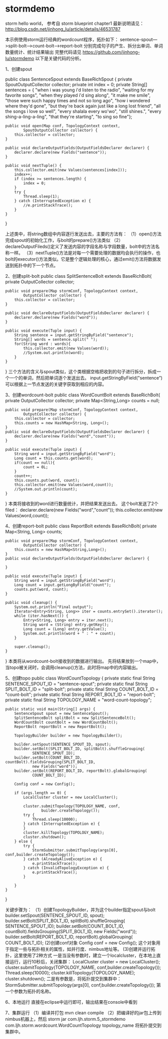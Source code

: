 # stormdemo
storm hello world， 参考自 storm blueprint chapter1
最新说明请见：http://blog.csdn.net/jinhong_lu/article/details/46531787

本示例使用storm运行经典的wordcount程序，拓扑如下：
sentence-spout—>split-bolt—>count-bolt—>report-bolt
分别完成句子的产生、拆分出单词、单词数量统计、统计结果输出
完整代码请见 https://github.com/jinhong-lu/stormdemo
以下是关键代码的分析。

1、创建spout

public class SentenceSpout extends BaseRichSpout {
	private SpoutOutputCollector collector;
	private int index = 0;
	private String[] sentences = { "when i was young i'd listen to the radio",
			"waiting for my favorite songs", "when they played i'd sing along",
			"it make me smile",
			"those were such happy times and not so long ago",
			"how i wondered where they'd gone",
			"but they're back again just like a long lost friend",
			"all the songs i love so well", "every shalala every wo'wo",
			"still shines.", "every shing-a-ling-a-ling",
			"that they're starting", "to sing so fine"};

	public void open(Map conf, TopologyContext context,
			SpoutOutputCollector collector) {
		this.collector = collector;
	}

	public void declareOutputFields(OutputFieldsDeclarer declarer) {
		declarer.declare(new Fields("sentence"));
	}

	public void nextTuple() {
		this.collector.emit(new Values(sentences[index]));
		index++;
		if (index >= sentences.length) {
			index = 0;
		}
		try {
			Thread.sleep(1);
		} catch (InterruptedException e) {
			//e.printStackTrace();
		}
	}
}

上述类中，将string数组中内容逐行发送出去，主要的方法有：
（1）open()方法完成spout的初始化工作，与bolt的prepare()方法类似
（2）declareOutputFileds()定义了发送内容的字段名称与字段数量，bolt中的方法名称一样。
（3）nextTuple()方法是对每一个需要处理的数据均会执行的操作，也bolt的executor()方法类似。它是整个逻辑处理的核心，通过emit()方法将数据发送到拓扑中的下一个节点。

2、创建split-bolt
public class SplitSentenceBolt extends BaseRichBolt{
	private OutputCollector collector;

	public void prepare(Map stormConf, TopologyContext context,
			OutputCollector collector) {
		this.collector = collector;
	}
	
	public void declareOutputFields(OutputFieldsDeclarer declarer) {
		declarer.declare(new Fields("word"));
	}

	public void execute(Tuple input) {
		String sentence = input.getStringByField("sentence");
		String[] words = sentence.split(" ");
		for(String word : words){
			this.collector.emit(new Values(word));
			//System.out.println(word);
		}
	}
}
三个方法的含义与spout类似，这个类根据空格把收到的句子进行拆分，拆成一个一个的单词，然后把单词逐个发送出去。
input.getStringByField("sentence”)可以根据上一节点发送的关键字获取到相应的内容。

3、创建wordcount-bolt
public class WordCountBolt extends BaseRichBolt{
	private OutputCollector collector;
	private Map<String,Long> counts = null;

	public void prepare(Map stormConf, TopologyContext context,
			OutputCollector collector) {
		this.collector = collector;
		this.counts = new HashMap<String, Long>();
	}
	public void declareOutputFields(OutputFieldsDeclarer declarer) {
		declarer.declare(new Fields("word","count"));
	}

	public void execute(Tuple input) {
		String word = input.getStringByField("word");
		Long count = this.counts.get(word);
		if(count == null){
			count = 0L;
		}
		count++;
		this.counts.put(word, count);
		this.collector.emit(new Values(word,count));
		//System.out.println(count);
	}
}
本类将接收到的word进行数量统计，并把结果发送出去。
这个bolt发送了2个filed：
		declarer.declare(new Fields("word","count"));
		this.collector.emit(new Values(word,count));

4、创建report-bolt
public class ReportBolt extends BaseRichBolt{
	private Map<String, Long> counts;

	public void prepare(Map stormConf, TopologyContext context,
			OutputCollector collector) {
		this.counts = new HashMap<String,Long>();
	}
	public void declareOutputFields(OutputFieldsDeclarer declarer) {
		
	}

	public void execute(Tuple input) {
		String word = input.getStringByField("word");
		Long count = input.getLongByField("count");
		counts.put(word, count);
	}

	public void cleanup() {
		System.out.println("Final output");
		Iterator<Entry<String, Long>> iter = counts.entrySet().iterator();
		while (iter.hasNext()) {
		    Entry<String, Long> entry = iter.next();
		    String word = (String) entry.getKey();
		    Long count = (Long) entry.getValue();
		    System.out.println(word + " : " + count);
		} 
		
		super.cleanup();
	}	
	
}
本类将从wordcount-bolt接收到的数据进行输出。
先将结果放到一个map中，当topo被关闭时，会调用cleanup()方法，此时将map中的内容输出。

5、创建topo
public class WordCountTopology {
	private static final String SENTENCE_SPOUT_ID = "sentence-spout";
	private static final String SPLIT_BOLT_ID = "split-bolt";
	private static final String COUNT_BOLT_ID = "count-bolt";
	private static final String REPORT_BOLT_ID = "report-bolt";
	private static final String TOPOLOGY_NAME = "word-count-topology";

	public static void main(String[] args) {
		SentenceSpout spout = new SentenceSpout();
		SplitSentenceBolt splitBolt = new SplitSentenceBolt();
		WordCountBolt countBolt = new WordCountBolt();
		ReportBolt reportBolt = new ReportBolt();

		TopologyBuilder builder = new TopologyBuilder();

		builder.setSpout(SENTENCE_SPOUT_ID, spout);
		builder.setBolt(SPLIT_BOLT_ID, splitBolt).shuffleGrouping(
				SENTENCE_SPOUT_ID);
		builder.setBolt(COUNT_BOLT_ID, countBolt).fieldsGrouping(SPLIT_BOLT_ID,
				new Fields("word"));
		builder.setBolt(REPORT_BOLT_ID, reportBolt).globalGrouping(
				COUNT_BOLT_ID);

		Config conf = new Config();

		if (args.length == 0) {
			LocalCluster cluster = new LocalCluster();

			cluster.submitTopology(TOPOLOGY_NAME, conf,
					builder.createTopology());
			try {
				Thread.sleep(10000);
			} catch (InterruptedException e) {
			}
			cluster.killTopology(TOPOLOGY_NAME);
			cluster.shutdown();
		} else {
			try {
				StormSubmitter.submitTopology(args[0], conf,builder.createTopology());
			} catch (AlreadyAliveException e) {
				e.printStackTrace();
			} catch (InvalidTopologyException e) {
				e.printStackTrace();
			}

		}
	}
}

关键步骤为：
（1）创建TopologyBuilder，并为这个builder指定spout与bolt
		builder.setSpout(SENTENCE_SPOUT_ID, spout);
		builder.setBolt(SPLIT_BOLT_ID, splitBolt).shuffleGrouping(
				SENTENCE_SPOUT_ID);
		builder.setBolt(COUNT_BOLT_ID, countBolt).fieldsGrouping(SPLIT_BOLT_ID,
				new Fields("word"));
		builder.setBolt(REPORT_BOLT_ID, reportBolt).globalGrouping(
				COUNT_BOLT_ID);
(2)创建conf对象
		Config conf = new Config();
这个对象用于指定一些与拓扑相关的属性，如并行度、nimbus地址等。
(3)创建并运行拓扑，这里使用了2种方式
一是当没有参数时，建立一个localcluster，在本地上直接运行，运行10秒后，关闭集群：
LocalCluster cluster = new LocalCluster();
cluster.submitTopology(TOPOLOGY_NAME, conf,builder.createTopology());
Thread.sleep(10000);
cluster.killTopology(TOPOLOGY_NAME);
cluster.shutdown();
二是有参数是，将拓扑提交到集群中：
StormSubmitter.submitTopology(args[0], conf,builder.createTopology());
第一个参数为拓扑的名称。

6、本地运行
直接在eclipse中运行即可，输出结果在console中看到

7、集群运行
（1）编译并打包
mvn clean compile
（2）把编译好的jar包上传到nimbus机器上，然后
storm jar com.ljh.storm.5_stormdemo  com.ljh.storm.wordcount.WordCountTopology  topology_name
将拓扑提交到集群中。
